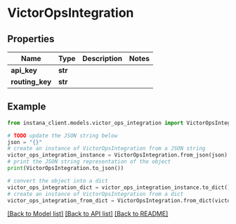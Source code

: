 # VictorOpsIntegration


## Properties

Name | Type | Description | Notes
------------ | ------------- | ------------- | -------------
**api_key** | **str** |  | 
**routing_key** | **str** |  | 

## Example

```python
from instana_client.models.victor_ops_integration import VictorOpsIntegration

# TODO update the JSON string below
json = "{}"
# create an instance of VictorOpsIntegration from a JSON string
victor_ops_integration_instance = VictorOpsIntegration.from_json(json)
# print the JSON string representation of the object
print(VictorOpsIntegration.to_json())

# convert the object into a dict
victor_ops_integration_dict = victor_ops_integration_instance.to_dict()
# create an instance of VictorOpsIntegration from a dict
victor_ops_integration_from_dict = VictorOpsIntegration.from_dict(victor_ops_integration_dict)
```
[[Back to Model list]](../README.md#documentation-for-models) [[Back to API list]](../README.md#documentation-for-api-endpoints) [[Back to README]](../README.md)


